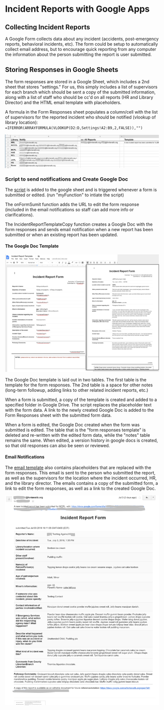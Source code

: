 <h1>Incident Reports with Google Apps</h1>
<h2>Collecting Incident Reports</h2>
<p>A Google Form collects data about any incident (accidents, post-emergency reports, behavioral incidents, etc). The form could be setup to automatically collect email address, but to encourage quick reporting from any computer the information about the person submitting the report is user submitted.</p>
<h2>Storing Responses in Google Sheets</h2>
<p>The form responses are stored in a Google Sheet, which includes a 2nd sheet that stores "settings." For us, this simply includes a list of supervisors for each branch which should be sent a copy of the submitted information, along with a list of staff who should be cc'd on all reports (HR and Library Director) and the HTML email template with placeholders.</p>
<p>A formula in the Form Responses sheet populates a column/cell with the list of supervisors for the reported incident who should be notified (vlookup of library location):<br/>
<code>=IFERROR(ARRAYFORMULA(VLOOKUP(D2:D,Settings!A2:B9,2,FALSE)),"")</code></p>
<img src="https://github.com/fontana-regional-library/scripts/blob/master/Incident%20Reports/imgs/report-settings.PNG?raw=true"/>
<h3>Script to send notifications and Create Google Doc</h3>
<p>The <a href="https://github.com/fontana-regional-library/scripts/blob/master/Incident%20Reports/incidentreportscript.js">script</a> is added to the google sheet and is triggered whenever a form is submitted or edited. (run "myFunction" to intiate the script)</p>
<p>The onFormSumit function adds the URL to edit the form response (included in the email notifications so staff can add more info or clarifications).</p>
<p>The IncidentReportTemplateCopy function creates a Google Doc with the form responses and sends email notification when a new report has been submitted or when an existing report has been updated.</p>
<h4>The Google Doc Template</h4>
<img src="https://github.com/fontana-regional-library/scripts/blob/master/Incident%20Reports/imgs/report-template-ex.png?raw=true"/>
<p>The Google Doc template is laid out in two tables. The first table is the template for the form responses. The 2nd table is a space for other notes (long-term followup, adding links to other related incident reports, etc.)</p>
<p>When a form is submitted, a copy of the template is created and added to a specified folder in Google Drive. The script replaces the placeholder text with the form data. A link to the newly created Google Doc is added to the Form Responses sheet with the submitted form data.</p>
<p>When a form is edited, the Google Doc created when the form was submitted is edited. The table that is the "form responses template" is deleted and re-written with the edited form data, while the "notes" table remains the same. When edited, a version history in google docs is created, so that old responses can also be seen or reviewed.</p>
<h4>Email Notifications</h4>
<p>The <a href="https://github.com/fontana-regional-library/scripts/blob/master/Incident%20Reports/email-template.html">email template</a> also contains placeholders that are replaced with the form responses. This email is sent to the person who submitted the report, as well as the supervisors for the location where the incident occurred, HR, and the library director. The emails contains a copy of the submitted form, a link to edit the form responses, as well as a link to the created Google Doc.</p>
<img src="https://github.com/fontana-regional-library/scripts/blob/master/Incident%20Reports/imgs/report-email.PNG?raw=true"/>

